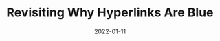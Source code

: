---
date: 2022-01-11
draft: true
publisher: mozilla
tags:
  - design
  - hypertext
target_url: https://blog.mozilla.org/en/internet-culture/why-are-hyperlinks-blue-revisited/
title: Revisiting Why Hyperlinks Are Blue
---